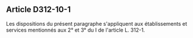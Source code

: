 ## Article D312-10-1

Les dispositions du présent paragraphe s'appliquent aux établissements et services mentionnés aux 2° et 3°
du I de l'article L. 312-1.

